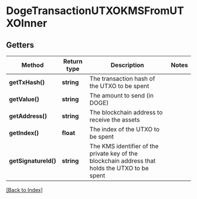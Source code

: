 # DogeTransactionUTXOKMSFromUTXOInner

## Getters

Method | Return type | Description | Notes
------------ | ------------- | ------------- | -------------
**getTxHash()** | **string** | The transaction hash of the UTXO to be spent |
**getValue()** | **string** | The amount to send (in DOGE) |
**getAddress()** | **string** | The blockchain address to receive the assets |
**getIndex()** | **float** | The index of the UTXO to be spent |
**getSignatureId()** | **string** | The KMS identifier of the private key of the blockchain address that holds the UTXO to be spent |

[[Back to Index]](../index.md)
